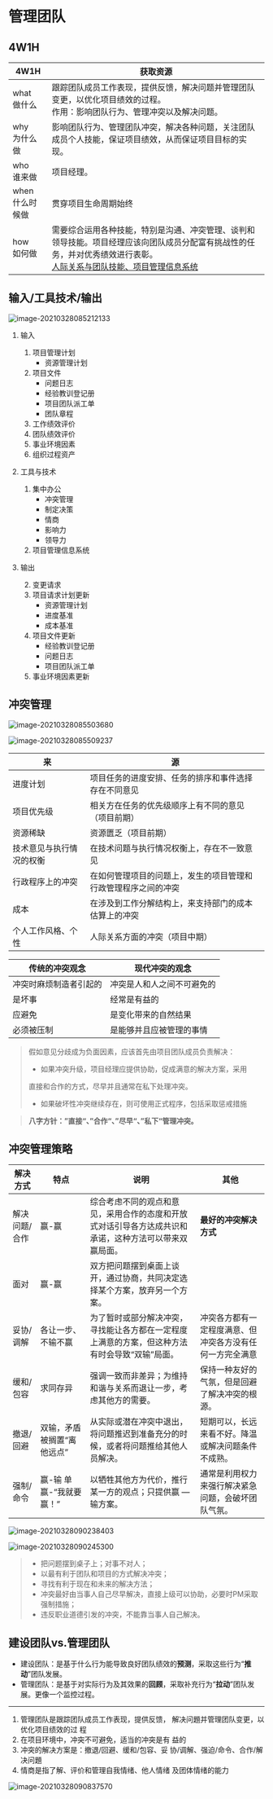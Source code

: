 # 管理团队

## 4W1H

| 4W1H                | 获取资源                                                     |
| ------------------- | ------------------------------------------------------------ |
| what<br/>做什么     | 跟踪团队成员工作表现，提供反馈，解决问题并管理团队变更，以优化项目绩效的过程。<br/>作用：影响团队行为、管理冲突以及解决问题。 |
| why<br/>为什么做    | 影响团队行为、管理团队冲突，解决各种问题，关注团队成员个人技能，保证项目绩效，从而保证项目目标的实现。 |
| who<br/>谁来做      | 项目经理。                                                   |
| when<br/>什么时候做 | 贯穿项目生命周期始终                                         |
| how<br/>如何做      | 需要综合运用各种技能，特别是沟通、冲突管理、谈判和领导技能。项目经理应该向团队成员分配富有挑战性的任务，并对优秀绩效进行表彰。<br/><u>人际关系与团队技能、项目管理信息系统</u> |





## 输入/工具技术/输出

![image-20210328085212133](image/image-20210328085212133.png)

1. 输入

   1. 项目管理计划
      - 资源管理计划
   2. 项目文件
      - 问题日志
      - 经验教训登记册
      - 项目团队派工单
      - 团队章程
   3. 工作绩效评价
   4. 团队绩效评价
   5. 事业环境因素
   6. 组织过程资产

2. 工具与技术

   1. 集中办公
      - 冲突管理
      - 制定决策
      - 情商
      - 影响力
      - 领导力
   2. 项目管理信息系统

3. 输出

   2. 变更请求
   3. 项目请求计划更新
      - 资源管理计划
      - 进度基准
      - 成本基准
   4. 项目文件更新
      - 经验教训登记册
      - 问题日志
      - 项目团队派工单
   5. 事业环境因素更新

   

## 冲突管理

![image-20210328085503680](image/image-20210328085503680.png)

![image-20210328085509237](image/image-20210328085509237.png)



| 来                       | 源                                                           |
| ------------------------ | ------------------------------------------------------------ |
| 进度计划                 | 项目任务的进度安排、任务的排序和事件选择存在不同意见         |
| 项目优先级               | 相关方在任务的优先级顺序上有不同的意见（项目前期）           |
| 资源稀缺                 | 资源匮乏（项目前期）                                         |
| 技术意见与执行情况的权衡 | 在技术问题与执行情况权衡上，存在不一致意见                   |
| 行政程序上的冲突         | 在如何管理项目的问题上，发生的项目管理和行政管理程序之间的冲突 |
| 成本                     | 在涉及到工作分解结构上，来支持部门的成本估算上的冲突         |
| 个人工作风格、个性       | 人际关系方面的冲突（项目中期）                               |



| 传统的冲突观念         | 现代冲突的观念             |
| ---------------------- | -------------------------- |
| 冲突时麻烦制造者引起的 | 冲突是人和人之间不可避免的 |
| 是坏事                 | 经常是有益的               |
| 应避免                 | 是变化带来的自然结果       |
| 必须被压制             | 是能够并且应被管理的事情   |

> 假如意见分歧成为负面因素，应该首先由项目团队成员负责解决：
>
> - 如果冲突升级，项目经理应提供协助，促成满意的解决方案，采用
>
> 直接和合作的方式，尽早并且通常在私下处理冲突。
>
> - 如果破坏性冲突继续存在，则可使用正式程序，包括采取惩戒措施

> **八字方针：”直接“、”合作“、”尽早“、”私下“管理冲突。**

## 冲突管理策略



| 解决方式 | 特点 | 说明 | 其他 |
| -------- | ---- | ---- | ---- |
|   解决问题/合作       | 赢-赢    |  综合考虑不同的观点和意见，采用合作的态度和开放式对话引导各方达成共识和承诺，这种方法可以带来双赢局面。    | **最好的冲突解决方式**     |
| 面对         |  赢-赢    |   双方把问题摆到桌面上谈开，通过协商，共同决定选择某个方案，放弃另一个方案。   |      |
|  妥协/调解        |  各让一步、不输不赢    |   为了暂时或部分解决冲突，寻找能让各方都在一定程度上满意的方案，但这种方法有时会导致“双输”局面。   |   冲突各方都有一定程度满意、但冲突各方没有任何一方完全满意   |
| 缓和/包容         |  求同存异    |  强调一致而非差异；为维持和谐与关系而退让一步，考虑其他方的需要。    | 保持一种友好的气氛，但是回避了解决冲突的根源。     |
| 撤退/回避         | 双输，矛盾被搁置“离他远点”     |  从实际或潜在冲突中退出，将问题推迟到准备充分的时候，或者将问题推给其他人员解决。    |  短期可以，长远来看不好。降温或解决问题条件不成熟。    |
| 强制/命令         |  赢-输  单赢-“我就要赢！”    |  以牺牲其他方为代价，推行某一方的观点；只提供赢 — 输方案。    |  通常是利用权力来强行解决紧急问题，会破坏团队气氛。    |







![image-20210328090238403](image/image-20210328090238403.png)

![image-20210328090245300](image/image-20210328090245300.png)



> - 把问题摆到桌子上；对事不对人；
> - 以最有利于团队和项目的方式解决冲突；
> - 寻找有利于现在和未来的解决方法；
> - 冲突最好由当事人自己尽早解决，直接上级可以协助，必要时PM采取强制措施；
> - 违反职业道德引发的冲突，不能靠当事人自己解决。

## 建设团队vs.管理团队

- 建设团队：是基于什么行为能导致良好团队绩效的**预测**，采取这些行为“**推动**”团队发展。
- 管理团队：是基于对实际行为及其效果的**回顾**，采取补充行为“**拉动**”团队发展。更像一个监控过程。



---



1. 管理团队是跟踪团队成员工作表现，提供反馈，
解决问題并管理团队变更，以优化项目绩效的过
程
2. 在项目环境中，冲突不可避免，适当的冲突是有
益的
3. 冲突的解决方案是：撤退/回避、缓和/包容、妥
协/调解、强迫/命令、合作/解决问題
4. 情商是指了解、评价和管理自我情绪、他人情绪
及团体情绪的能力





![image-20210328090837570](image/image-20210328090837570.png)